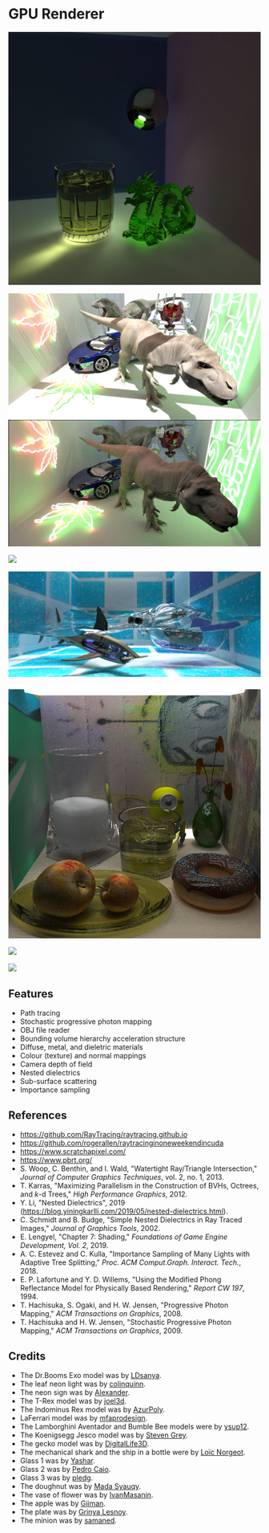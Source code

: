 # GPU Renderer

![](images/20200823_caustics.jpg)

![](images/20200707_t_rex_scene_3.jpg)

![](images/20200501_cars.jpg)

![](images/20200319_ship.jpg)

![](images/20200426_glass.jpg)

![](images/20200311_dragon.jpg)

![](images/20200110_dragon.jpg)


## Features
* Path tracing
* Stochastic progressive photon mapping
* OBJ file reader
* Bounding volume hierarchy acceleration structure
* Diffuse, metal, and dieletric materials
* Colour (texture) and normal mappings
* Camera depth of field
* Nested dielectrics
* Sub-surface scattering
* Importance sampling


## References

* https://github.com/RayTracing/raytracing.github.io
* https://github.com/rogerallen/raytracinginoneweekendincuda
* https://www.scratchapixel.com/
* https://www.pbrt.org/
* S. Woop, C. Benthin, and I. Wald, "Watertight Ray/Triangle Intersection," *Journal of Computer Graphics Techniques*, vol. 2, no. 1, 2013.
* T. Karras, "Maximizing Parallelism in the Construction of BVHs, Octrees, and *k*-d Trees," *High Performance Graphics*, 2012.
* Y. Li, "Nested Dielectrics", 2019 (https://blog.yiningkarlli.com/2019/05/nested-dielectrics.html).
* C. Schmidt and B. Budge, "Simple Nested Dielectrics in Ray Traced Images," *Journal of Graphics Tools*, 2002.
* E. Lengyel, "Chapter 7: Shading," *Foundations of Game Engine Development, Vol. 2*, 2019.
* A. C. Estevez and C. Kulla, "Importance Sampling of Many Lights with Adaptive Tree Splitting," *Proc. ACM Comput.Graph. Interact. Tech.*, 2018.
* E. P. Lafortune and Y. D. Willems, "Using the Modified Phong Reflectance Model for Physically Based Rendering," *Report CW 197*, 1994.
* T. Hachisuka, S. Ogaki, and H. W. Jensen, "Progressive Photon Mapping," *ACM Transactions on Graphics*, 2008.
* T. Hachisuka and H. W. Jensen, "Stochastic Progressive Photon Mapping," *ACM Transactions on Graphics*, 2009.


## Credits

* The Dr.Booms Exo model was by [LDsanya](https://www.blendswap.com/profile/740888).
* The leaf neon light was by [colinquinn](https://free3d.com/user/colinquinn).
* The neon sign was by [Alexander](https://www.cgtrader.com/alexbes).
* The T-Rex model was by [joel3d](https://www.turbosquid.com/Search/Artists/joel3d).
* The Indominus Rex model was by [AzurPoly](https://sketchfab.com/VapTor).
* LaFerrari model was by [mfaprodesign](https://free3d.com/user/mfaprodesign).
* The Lamborghini Aventador and Bumble Bee models were by [ysup12](https://free3d.com/user/ysup12).
* The Koenigsegg Jesco model was by [Steven Grey](https://sketchfab.com/Steven007).
* The gecko model was by [DigitalLife3D](https://sketchfab.com/DigitalLife3D).
* The mechanical shark and the ship in a bottle were by [Loïc Norgeot](https://sketchfab.com/norgeotloic).
* Glass 1 was by [Yashar](https://free3d.com/user/yashar1374).
* Glass 2 was by [Pedro Caio](https://free3d.com/user/pedrocaio442).
* Glass 3 was by [pledg](https://www.cgtrader.com/pledg).
* The doughnut was by [Mada Syauqy](https://free3d.com/user/masmada).
* The vase of flower was by [IvanMasanin](https://www.turbosquid.com/Search/Artists/IvanMasanin).
* The apple was by [Giiman](https://www.turbosquid.com/Search/Artists/Giimann).
* The plate was by [Grinya Lesnoy](https://free3d.com/user/lesovic).
* The minion was by [samaned](https://sketchfab.com/samaned).
